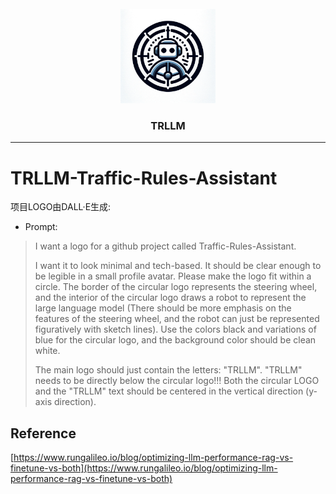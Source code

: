 
<br />
<!-- PROJECT LOGO -->

<div align="center">
  <a href="https://github.com/lindsey-chang/TRLLM-Traffic-Rules-Assistant">
    <img src="assets/logo.png" alt="Logo" width="30%">
  </a>
<h3 align="center">TRLLM</h3>
</div>

---

# TRLLM-Traffic-Rules-Assistant

项目LOGO由DALL·E生成:
- Prompt:
> I want a logo for a github project called Traffic-Rules-Assistant. 
>
> I want it to look minimal and tech-based. It should be clear enough to be legible in a small profile avatar. Please make the logo fit within a circle. The border of the circular logo represents the steering wheel, and the interior of the circular logo draws a robot to represent the large language model (There should be more emphasis on the features of the steering wheel, and the robot can just be represented figuratively with sketch lines). Use the colors black and variations of blue for the circular logo, and the background color should be clean white.
>
> The main logo should just contain the letters: "TRLLM".  "TRLLM" needs to be directly below the circular logo!!! Both the circular LOGO and the "TRLLM" text should be centered in the vertical direction (y-axis direction).
 

## Reference
[https://www.rungalileo.io/blog/optimizing-llm-performance-rag-vs-finetune-vs-both](https://www.rungalileo.io/blog/optimizing-llm-performance-rag-vs-finetune-vs-both)
